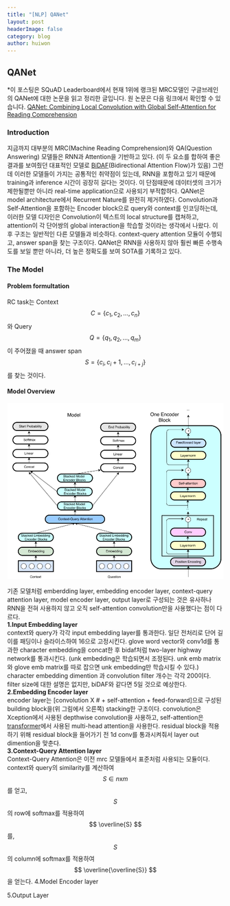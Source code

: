 ```yaml
---
title: "[NLP] QANet"
layout: post
headerImage: false
category: blog
author: huiwon
---
```


## QANet
*이 포스팅은 SQuAD Leaderboard에서 현재 1위에 랭크된 MRC모델인 구글브레인의 QANet에 대한 논문을 읽고 정리한 글입니다. 원 논문은 다음 링크에서 확인할 수 있습니다. [QANet: Combining Local Convolution with Global Self-Attention for Reading Comprehension][1]

### Introduction
지금까지 대부분의 MRC(Machine Reading Comprehension)와 QA(Question Answering) 모델들은 RNN과 Attention을 기반하고 있다. (이 두 요소를 합하여 좋은 결과를 보여줬던 대표적인 모델로 [BiDAF][2](Bidirectional Attention Flow)가 있음) 그런데 이러한 모델들이 가지는 공통적인 취약점이 있는데, RNN을 포함하고 있기 때문에  training과 inference 시간이 굉장히 길다는 것이다. 이 단점때문에 데이터셋의 크기가 제한될뿐만 아니라 real-time application으로 사용되기 부적합하다. QANet은 model architecture에서  Recurrent Nature를 완전히 제거하였다. Convolution과 Self-Attention을 포함하는 Encoder block으로 query와 context를 인코딩하는데, 이러한 모델 디자인은 Convolution이 텍스트의 local structure를 캡쳐하고, attention이 각 단어쌍의 global interaction을 학습할 것이라는 생각에서 나왔다. 이 후 구조는 일반적인 다른 모델들과 비슷하다. context-query attention 모듈이 수행되고, answer span을 찾는 구조이다. QANet은 RNN을 사용하지 않아 훨씬 빠른 수행속도를 보일 뿐만 아니라, 더 높은 정확도를 보여 SOTA를 기록하고 있다.

### The Model
#### Problem formultation
RC task는 Context $$C= \left\{ c_1, c_2, ..., c_n \right\}$$ 와 Query $$Q= \left\{ q_1, q_2, ..., q_m \right\}$$ 이 주어졌을 때 answer span $$S= \left\{ c_i, c_i+1, ..., c_{i+j} \right\}$$ 를 찾는 것이다.

#### Model Overview
![model](/assets/images/qanet/model.png)  

기존 모델처럼 emberdding layer, embedding encoder layer, context-query attention layer, model encoder layer, output layer로 구성되는 것은 유사하나 RNN을 전혀 사용하지 않고 오직 self-attention convolution만을 사용했다는 점이 다르다.  
**1.Input Embedding layer**  
context와 query가 각각 input embedding layer를 통과한다. 일단 전처리로 단어 길이를 패딩이나 슬라이스하여 16으로 고정시킨다. glove word vector와 conv1d를 통과한 character embedding을 concat한 후 bidaf처럼 two-layer highway network를 통과시킨다. (unk embedding은 학습되면서 조정된다. unk emb matrix와 glove emb matrix를 따로 잡으면 unk embedding만 학습시킬 수 있다.) character embedding dimention 과 convolution filter 개수는 각각 200이다. filter size에 대한 설명은 없지만, biDAF와 같다면 5일 것으로 예상한다.  
**2.Embedding Encoder layer**  
encoder layer는 [convolution X # + self-attention + feed-forward]으로 구성된 building block을(위 그림에서 오른쪽) stacking한 구조이다. convolution은 Xception에서 사용된 depthwise convolution을 사용하고, self-attention은 [transformer][3]에서 사용된 multi-head attention을 사용한다. residual block을 적용하기 위해 residual block을 들어가기 전 1d conv를 통과시켜줘서 layer out dimention을 맞춘다.  
**3.Context-Query Attention layer**  
Context-Query Attention은 이전 mrc 모델들에서 표준처럼 사용되는 모듈이다. context와 query의 similarity를 계산하여 $$S\in{n\mathsf{x}m} $$ 를 얻고, $$S$$의 row에 softmax를 적용하여 $$ \overline{S} $$ 를, $$S$$의 column에 softmax를 적용하여 $$ \overline{\overline{S}} $$ 을 얻는다. 
4.Model Encoder layer

5.Output Layer


[1]:https://arxiv.org/abs/1804.09541
[2]:https://arxiv.org/abs/1611.01603
[3]:https://arxiv.org/abs/1706.03762
